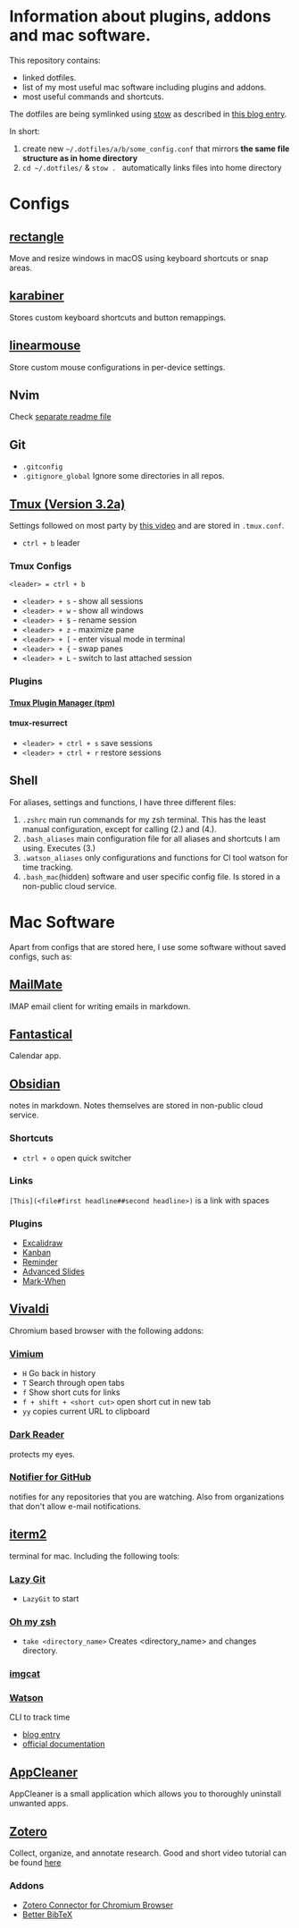 # Information about plugins, addons and mac software.
This repository contains:
- linked dotfiles.
- list of my most useful mac software including plugins and addons.
- most useful commands and shortcuts.

The dotfiles are being symlinked using [stow](https://www.gnu.org/software/stow/manual/stow.html) 
as described in [this blog entry](https://tamerlan.dev/how-i-manage-my-dotfiles-using-gnu-stow/).

In short:
1. create new `~/.dotfiles/a/b/some_config.conf` that mirrors **the same file structure as in home directory**
2. `cd ~/.dotfiles/` & `stow . `
automatically links files into home directory


# Configs
## [rectangle](https://rectangleapp.com)
Move and resize windows in macOS using keyboard shortcuts or snap areas.

## [karabiner](https://karabiner-elements.pqrs.org/)
Stores custom keyboard shortcuts and button remappings.

## [linearmouse](https://linearmouse.app/)
Store custom mouse configurations in per-device settings.

## Nvim
Check [separate readme file](.config/nvim/readme.md)

## Git
- `.gitconfig`
- `.gitignore_global` Ignore some directories in all repos.

## [Tmux (Version 3.2a)](https://github.com/tmux/tmux/wiki)  
Settings followed on most party by [this video](https://www.youtube.com/watch?v=U-omALWIBos) and 
are stored in `.tmux.conf`.
- `ctrl + b` leader

### Tmux Configs
`<leader> = ctrl + b`

- `<leader> + s` - show all sessions
- `<leader> + w` - show all windows
- `<leader> + $` - rename session
- `<leader> + z` - maximize pane
- `<leader> + [` - enter visual mode in terminal
- `<leader> + {` - swap panes
- `<leader> + L` - switch to last attached session

### Plugins
#### [Tmux Plugin Manager (tpm)](https://github.com/tmux-plugins/tpm)
#### tmux-resurrect
- `<leader> + ctrl + s` save sessions
- `<leader> + ctrl + r` restore sessions

## Shell
For aliases, settings and functions, I have three different files:
1. `.zshrc` main run commands for my zsh terminal. This has the least manual configuration, except for calling (2.) and (4.).
2. `.bash_aliases` main configuration file for all aliases and shortcuts I am using. Executes (3.)
3. `.watson_aliases` only configurations and functions for Cl tool watson for time tracking.
3. `.bash_mac`(hidden) software and user specific config file. Is stored in a non-public cloud service.

# Mac Software
Apart from configs that are stored here, I use some software without saved configs, such as:

## [MailMate](https://freron.com)
IMAP email client for writing emails in markdown.

## [Fantastical](https://flexibits.com/fantastical)
Calendar app.

## [Obsidian](https://obsidian.md/)
notes in markdown. Notes themselves are stored in non-public cloud service.

### Shortcuts
- `ctrl + o` open quick switcher

### Links
`[This](<file#first headline##second headline>)` is a link with spaces

### Plugins
- [Excalidraw](https://github.com/zsviczian/obsidian-excalidraw-plugin)
- [Kanban](https://github.com/mgmeyers/obsidian-kanban)
- [Reminder](https://github.com/uphy/obsidian-reminder)
- [Advanced Slides](https://github.com/MSzturc/obsidian-advanced-slides)
- [Mark-When](https://github.com/mark-when/obsidian-plugin/tree/main)

## [Vivaldi](https://vivaldi.com/)
Chromium based browser with the following addons:

### [Vimium](https://github.com/philc/vimium)  
- `H` Go back in history
- `T` Search through open tabs
- `f` Show short cuts for links
- `f + shift + <short cut>` open short cut in new tab
- `yy` copies current URL to clipboard

### [Dark Reader](https://darkreader.org/)
protects my eyes.

### [Notifier for GitHub](https://github.com/sindresorhus/notifier-for-github)
notifies for any repositories that you are watching. Also from organizations that don't allow e-mail notifications.

## [iterm2](https://iterm2.com/)
terminal for mac.
Including the following tools:

### [Lazy Git](https://github.com/jesseduffield/lazygit)  
- `LazyGit` to start

### [Oh my zsh](https://ohmyz.sh)  
- `take <directory_name>` Creates <directory_name> and changes directory.

### [imgcat](https://apple.stackexchange.com/questions/256322/how-to-install-imgcat-on-iterm2)  

### [Watson](https://github.com/TailorDev/Watson)  
CLI to track time
- [blog entry](https://elijahmanor.com/blog/watson-tmux)
- [official documentation](https://tailordev.github.io/Watson/user-guide/commands/)


## [AppCleaner](https://freemacsoft.net/appcleaner/)
AppCleaner is a small application which allows you to thoroughly uninstall unwanted apps.

## [Zotero](https://www.zotero.org)
Collect, organize, and annotate research. Good and short video tutorial can be found 
[here](https://www.youtube.com/watch?v=JG7Uq_JFDzE)

### Addons
- [Zotero Connector for Chromium Browser](https://chromewebstore.google.com/detail/zotero-connector/ekhagklcjbdpajgpjgmbionohlpdbjgc?hl=en)
- [Better BibTeX](https://retorque.re/zotero-better-bibtex/)
